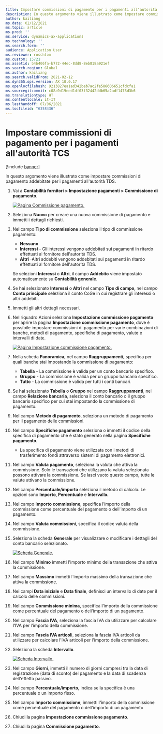 ```yaml
---
title: Impostare commissioni di pagamento per i pagamenti all'autorità TCS
description: In questo argomento viene illustrato come impostare commissioni di pagamento addebitate per i pagamenti all'autorità TDS.
author: kailiang
ms.date: 02/12/2021
ms.topic: article
ms.prod: ''
ms.service: dynamics-ax-applications
ms.technology: ''
ms.search.form: ''
audience: Application User
ms.reviewer: roschlom
ms.custom: 15721
ms.assetid: b4b406fa-b772-44ec-8dd8-8eb818a921ef
ms.search.region: Global
ms.author: kailiang
ms.search.validFrom: 2021-02-12
ms.dyn365.ops.version: AX 10.0.17
ms.openlocfilehash: 9213827ea1ad342beb7ac2fe586606651cfdcfa1
ms.sourcegitcommit: c08a9d19eed1df03f32442ddb65a2adf1473d3b6
ms.translationtype: HT
ms.contentlocale: it-IT
ms.lasthandoff: 07/06/2021
ms.locfileid: "6358436"
---
```

# <a name="set-up-payment-fees-for-tds-authority-payments"></a>Impostare commissioni di pagamento per i pagamenti all'autorità TCS

[!include [banner](../includes/banner.md)]

In questo argomento viene illustrato come impostare commissioni di pagamento addebitate per i pagamenti all'autorità TDS.

1. Vai a **Contabilità fornitori \> Impostazione pagamenti \> Commissione di pagamento**.

    [![Pagina Commissione pagamento.](./media/apac-ind-TDS-28.png)](./media/apac-ind-TDS-28.png)

2. Seleziona **Nuovo** per creare una nuova commissione di pagamento e immetti i dettagli richiesti.
3. Nel campo **Tipo di commissione** seleziona il tipo di commissione pagamento:

    - **Nessuno**
    - **Interessi** - Gli interessi vengono addebitati sui pagamenti in ritardo effettuati al fornitore dell'autorità TDS.
    - **Altri** -Altri addebiti vengono addebitati sui pagamenti in ritardo effettuati al fornitore dell'autorità TDS.

    Se selezioni **Interessi** o **Altri**, il campo **Addebito** viene impostato automaticamente su **Contabilità generale**.

4. Se hai selezionato **Interessi** o **Altri** nel campo **Tipo di campo**, nel campo **Conto principale** seleziona il conto CoGe in cui registrare gli interessi o altri addebiti.
5. Immetti gli altri dettagli necessari.
6. Nel riquadro Azioni seleziona **Impostazione commissione pagamento** per aprire la pagina **Impostazione commissione pagamento**, dove è possibile impostare commissioni di pagamento per varie combinazioni di banche, metodi di pagamento, specifiche di pagamento, valute e intervalli di date.

    [![Pagina Impostazione commissione pagamento.](./media/apac-ind-TDS-21.png)](./media/apac-ind-TDS-21.png)

7. Nella scheda **Panoramica**, nel campo **Raggruppamenti**, specifica per quali banche stai impostando la commissione di pagamento:

    - **Tabella** - La commissione è valida per un conto bancario specifico.
    - **Gruppo** - La commissione è valida per un gruppo bancario specifico.
    - **Tutto** - La commissione è valida per tutti i conti bancari.

8. Se hai selezionato **Tabella** o **Gruppo** nel campo **Raggruppamenti**, nel campo **Relazione bancaria**, seleziona il conto bancario o il gruppo bancario specifico per cui stai impostando la commissione di pagamento.
9. Nel campo **Metodo di pagamento**, seleziona un metodo di pagamento per il pagamento delle commissioni.
10. Nel campo **Specifiche pagamento** seleziona o immetti il codice della specifica di pagamento che è stato generato nella pagina **Specifiche pagamento**.
    - La specifica di pagamento viene utilizzata con i metodi di trasferimento fondi attraverso sistemi di pagamento elettronici.
12. Nel campo **Valuta pagamento**, seleziona la valuta che attiva la commissione. Solo le transazioni che utilizzano la valuta selezionata possono attivare la commissione. Se lasci vuoto questo campo, tutte le valute attivano la commissione.
13. Nel campo **Percentuale/importo** seleziona il metodo di calcolo. Le opzioni sono **Importo**, **Percentuale** e **Intervallo**.
14. Nel campo **Importo commissione**, specifica l'importo della commissione come percentuale del pagamento o dell'importo di un pagamento.
15. Nel campo **Valuta commissioni**, specifica il codice valuta della commissione.
16. Seleziona la scheda **Generale** per visualizzare o modificare i dettagli del conto bancario selezionato.

    [![Scheda Generale.](./media/apac-ind-TDS-22.png)](./media/apac-ind-TDS-22.png)

16. Nel campo **Minimo** immetti l'importo minimo della transazione che attiva la commissione.
17. Nel campo **Massimo** immetti l'importo massimo della transazione che attiva la commissione.
18. Nei campi **Data iniziale** e **Data finale**, definisci un intervallo di date per il calcolo delle commissioni.
19. Nel campo **Commissione minima**, specifica l'importo della commissione come percentuale del pagamento o dell'importo di un pagamento.
20. Nel campo **Fascia IVA**, seleziona la fascia IVA da utilizzare per calcolare l'IVA per l'importo della commissione.
21. Nel campo **Fascia IVA articoli**, seleziona la fascia IVA articoli da utilizzare per calcolare l'IVA articoli per l'importo della commissione.
22. Seleziona la scheda **Intervallo**. 

    [![Scheda Intervallo.](./media/apac-ind-TDS-23.png)](./media/apac-ind-TDS-23.png)

23. Nel campo **Giorni**, immetti il numero di giorni compresi tra la data di registrazione (data di sconto) del pagamento e la data di scadenza dell'effetto passivo.
24. Nel campo **Percentuale/importo**, indica se la specifica è una percentuale o un importo fisso.
25. Nel campo **Importo commissione**, immetti l'importo della commissione come percentuale del pagamento o dell'importo di un pagamento.
26. Chiudi la pagina **Impostazione commissione pagamento**.
27. Chiudi la pagina **Commissione pagamento**.
